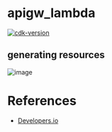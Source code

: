 # apigw_lambda

[![cdk-version](https://img.shields.io/badge/aws_cdk-1.74.0-green.svg)](https://formulae.brew.sh/formula/aws-cdk)


## generating resources

![image](./pics/)

# References

* [Developers.io](https://dev.classmethod.jp/articles/aws-cdk-stepfunctions-pass-events-to-error-task/)